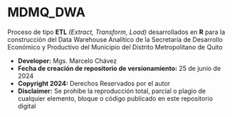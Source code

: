 # MDMQ_DWA
Proceso de tipo **ETL** _*(Extract, Transform, Load)*_ desarrollados en **R** para la construcción del Data Warehouse Analítico de la Secretaría de Desarrollo Económico y Productivo del Municipio del Distrito Metropolitano de Quito

- **Developer:** Mgs. Marcelo Chávez
- **Fecha de creación de repositorio de versionamiento:** 25 de junio de 2024
- **Copyright 2024:** Derechos Reservados por el autor
- **Disclaimer:** Se prohibe la reproducción total, parcial o plagio de cualquier elemento, bloque o código publicado en este repositorio digital
